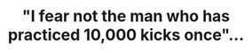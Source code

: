 ---
title: '"I fear not the man who has practiced 10,000 kicks once"...'
quote: "I fear not the man who has practiced 10,000 kicks once, but I fear the man who has practiced one kick 10,000 times."
attribution: "Bruce Lee"
linked:
  - _wikipedia/bruce-lee.md
tags:
  - Bruce Lee
  - Quote
---